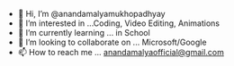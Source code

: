 - 👋 Hi, I’m @anandamalyamukhopadhyay
- 👀 I’m interested in ...Coding, Video Editing, Animations
- 🌱 I’m currently learning ... in School
- 💞️ I’m looking to collaborate on ... Microsoft/Google
- 📫 How to reach me ... anandamalyaofficial@gmail.com

<!---
anandamalyamukhopadhyay/anandamalyamukhopadhyay is a ✨ special ✨ repository because its `README.md` (this file) appears on your GitHub profile.
You can click the Preview link to take a look at your changes.
--->
